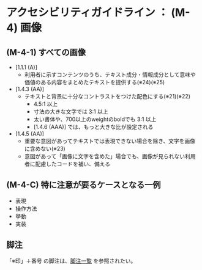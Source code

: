 # アクセシビリティガイドライン ： (M-4) 画像


## (M-4-1) すべての画像

* [1.1.1 (A)]
  * 利用者に示すコンテンツのうち、テキスト成分・情報成分として意味や価値のある内容をまとめたテキストを提供する(※24)(※25)
* [1.4.3 (AA)]
  * テキストと背景に十分なコントラストをつけた配色にする(※21)(※22)
    * 4.5:1 以上
    * 寸法の大きな文字では 3:1 以上
    * 太い書体や、700以上のweightのboldでも 3:1 以上
    * [1.4.6 (AAA)] では、もっと大きな比が設定される
* [1.4.5 (AA)]
  * 重要な意図があってテキストでは表現できない場合を除き、文字を画像に含めない(※23)
  * 意図があって「画像に文字を含めた」場合でも、画像が見られない利用者に配慮したコードを補い、備える


## (M-4-C) 特に注意が要るケースとなる一例

* 表現
* 操作方法
* 挙動
* 実装



## 脚注

「※印」＋番号 の脚注は、[脚注一覧](99_footnote.md) を参照されたい。


